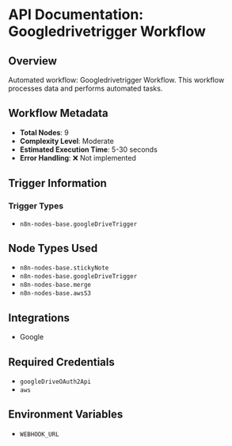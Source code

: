 # API Documentation: Googledrivetrigger Workflow

## Overview
Automated workflow: Googledrivetrigger Workflow. This workflow processes data and performs automated tasks.

## Workflow Metadata
- **Total Nodes**: 9
- **Complexity Level**: Moderate
- **Estimated Execution Time**: 5-30 seconds
- **Error Handling**: ❌ Not implemented

## Trigger Information
### Trigger Types
- `n8n-nodes-base.googleDriveTrigger`

## Node Types Used
- `n8n-nodes-base.stickyNote`
- `n8n-nodes-base.googleDriveTrigger`
- `n8n-nodes-base.merge`
- `n8n-nodes-base.awsS3`

## Integrations
- Google

## Required Credentials
- `googleDriveOAuth2Api`
- `aws`

## Environment Variables
- `WEBHOOK_URL`
